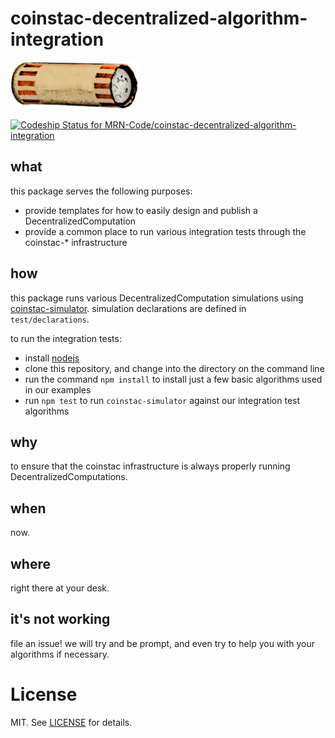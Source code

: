 # coinstac-decentralized-algorithm-integration

<img src="https://raw.githubusercontent.com/MRN-Code/coinstac/master/img/coinstac.png" height="75px">

[ ![Codeship Status for MRN-Code/coinstac-decentralized-algorithm-integration](https://codeship.com/projects/52e2c720-b1b4-0133-6b78-66cd7c0bebc3/status?branch=master)](https://codeship.com/projects/133147)

## what

this package serves the following purposes:

- provide templates for how to easily design and publish a DecentralizedComputation
- provide a common place to run various integration tests through the coinstac-* infrastructure

## how

this package runs various DecentralizedComputation simulations using [coinstac-simulator](coinstac-simulator).  simulation declarations are defined in `test/declarations`.

to run the integration tests:

- install [nodejs](https://nodejs.org/)
- clone this repository, and change into the directory on the command line
- run the command `npm install` to install just a few basic algorithms used in our examples
- run `npm test` to run `coinstac-simulator` against our integration test algorithms

## why

to ensure that the coinstac infrastructure is always properly running DecentralizedComputations.

## when

now.

## where

right there at your desk.

## it's not working

file an issue!  we will try and be prompt, and even try to help you with your algorithms if necessary.

# License

MIT. See [LICENSE](./LICENSE) for details.
